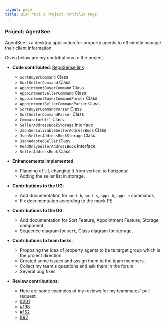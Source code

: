 ```yaml
---
layout: page
title: Bian Yuqi's Project Portfolio Page
---
```


### Project: AgentSee

AgentSee is a desktop application for property agents to efficiently manage their client information.

Given below are my contributions to the project.

* **Code contributed**: [RepoSense link](https://nus-cs2103-ay2122s2.github.io/tp-dashboard/?search=Jacky142857&sort=groupTitle&sortWithin=title&timeframe=commit&mergegroup=&groupSelect=groupByRepos&breakdown=true&checkedFileTypes=docs~functional-code~test-code~other&since=2022-02-18)
    * ```SortBuyerCommand``` Class
    * ```SortSellerCommand``` Class
    * ```AppointmentBuyerCommand``` Class
    * ```AppointmentSellerCommand``` Class
    * ```AppointmentBuyerCommandParser``` Class
    * ```AppointmentSellerCommandParser``` Class
    * ```SortBuyerCommandParser``` Class
    * ```SortSellerCommandParser``` Class
    * ```ComparatorUtil``` Class
    * ```SellerAddressBookStorage``` Interface
    * ```JsonSerializableSellerAddressBook``` Class
    * ```JsonSellerAddressBookStorage``` Class
    * ```JsonAdaptedSeller``` Class
    * ```ReadOnlySellerAddressBook``` Interface
    * ```SellerAddressBook``` Class

* **Enhancements implemented**:
    * Planning of UI, changing it from vertical to horizontal
    * Adding the seller list in storage.

* **Contributions to the UG**:
    * Add documentation for `sort-b`, `sort-s`, `appt-b`, `appt-s` commands
    * Fix documentation according to the mock PE.

* **Contributions to the DG**:
  * Add documentation for Sort Feature, Appointment Feature, Storage component.
  * Sequence diagram for `sort`, Class diagram for storage.

* **Contributions to team tasks**:
    * Proposing the idea of property agents to be te target group which is the project direction.
    * Created some issues and assign them to the team members.
    * Collect my team's questions and ask them in the forum
    * Several bug fixes

* **Review contributions**:
    * Here are some examples of my reviews for my teammates' pull request.
    * [#201](https://github.com/AY2122S2-CS2103T-T11-2/tp/pull/201)
    * [#198](https://github.com/AY2122S2-CS2103T-T11-2/tp/pull/198)
    * [#152](https://github.com/AY2122S2-CS2103T-T11-2/tp/pull/152)
    * [#92](https://github.com/AY2122S2-CS2103T-T11-2/tp/pull/92)


